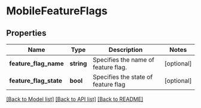 # MobileFeatureFlags

## Properties
Name | Type | Description | Notes
------------ | ------------- | ------------- | -------------
**feature_flag_name** | **string** | Specifies the name of feature flag. | [optional] 
**feature_flag_state** | **bool** | Specifies the state of feature flag | [optional] 

[[Back to Model list]](../README.md#documentation-for-models) [[Back to API list]](../README.md#documentation-for-api-endpoints) [[Back to README]](../README.md)


